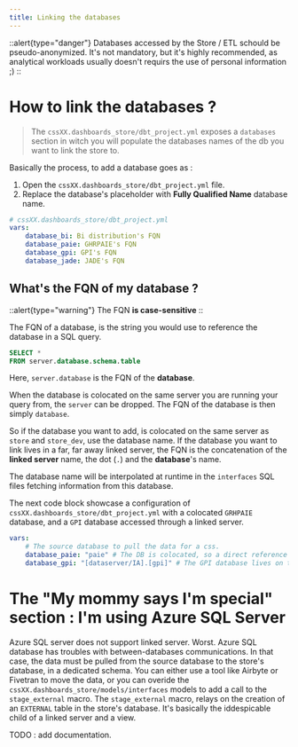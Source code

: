 ```yaml
---
title: Linking the databases
---
```


::alert{type="danger"}
Databases accessed by the Store / ETL schould be pseudo-anonymized. It's not mandatory, but it's highly recommended, as analytical workloads usually doesn't requirs the use of personal information ;) 
::

# How to link the databases ?
> The `cssXX.dashboards_store/dbt_project.yml` exposes a `databases` section in witch you will populate the databases names of the db you want to link the store to.

Basically the process, to add a database goes as :
1. Open the `cssXX.dashboards_store/dbt_project.yml` file.
2. Replace the database's placeholder with **Fully Qualified Name** database name.


```yaml
# cssXX.dashboards_store/dbt_project.yml
vars:
    database_bi: Bi distribution's FQN 
    database_paie: GHRPAIE's FQN
    database_gpi: GPI's FQN 
    database_jade: JADE's FQN
```

## What's the FQN of my database ?

::alert{type="warning"}
The FQN **is case-sensitive**
::

The FQN of a database, is the string you would use to reference the database in a SQL query.

```sql
SELECT * 
FROM server.database.schema.table
```

Here, `server.database` is the FQN of the **database**.

When the database is colocated on the same server you are running your query from, the `server` can be dropped. The FQN of the database is then simply `database`.


So if the database you want to add, is colocated on the same server as `store` and `store_dev`, use the database name. If the database you want to link lives in a far, far away linked server, the FQN is the concatenation of the **linked server** name, the dot (`.`) and the **database**'s name.

The database name will be interpolated at runtime in the `interfaces` SQL files fetching information from this database.

The next code block showcase a configuration of `cssXX.dashboards_store/dbt_project.yml` with a colocated `GRHPAIE` database, and a `GPI` database accessed through a linked server.

```yaml
vars:
    # The source database to pull the data for a css.
    database_paie: "paie" # The DB is colocated, so a direct reference is enough
    database_gpi: "[dataserver/IA].[gpi]" # The GPI database lives on the linked server "dataserver/IA"
```

# The "My mommy says I'm special" section : I'm using Azure SQL Server 

Azure SQL server does not support linked server. Worst. Azure SQL database has troubles with between-databases communications. In that case, the data must be pulled from the source database to the store's database, in a dedicated schema. You can either use a tool like Airbyte or Fivetran to move the data, or you can overide the `cssXX.dashboards_store/models/interfaces` models to add a call to the `stage_external` macro. The `stage_external` macro, relays on the creation of an `EXTERNAL` table in the store's database. It's basically the iddespicable child of a linked server and a view.

TODO : add documentation.

